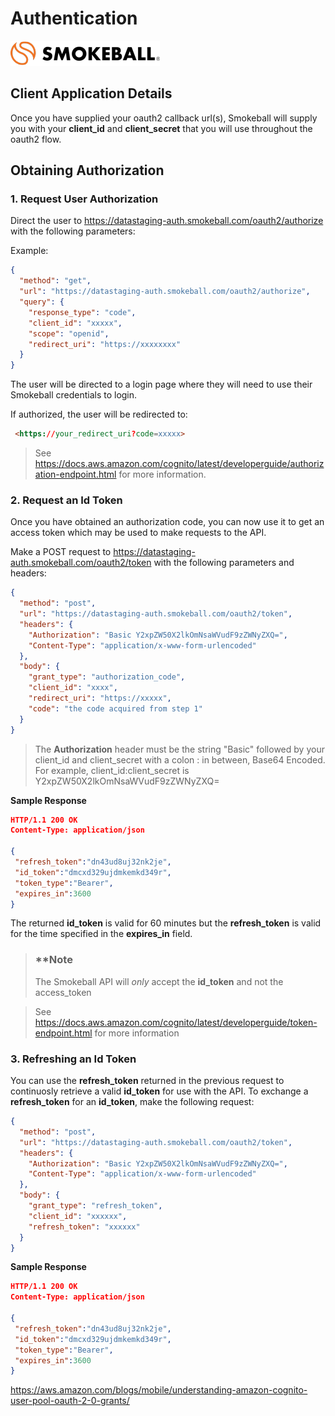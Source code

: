 # Authentication

![stuff](/assets/images/smokeball-logo-r.png)

## Client Application Details

Once you have supplied your oauth2 callback url(s), Smokeball will supply you with your **client_id** and **client_secret** that you will use throughout the oauth2 flow.

## Obtaining Authorization

### 1. Request User Authorization

Direct the user to <https://datastaging-auth.smokeball.com/oauth2/authorize> with the following parameters:

Example:

```json http
{
  "method": "get",
  "url": "https://datastaging-auth.smokeball.com/oauth2/authorize",
  "query": {
    "response_type": "code",
    "client_id": "xxxxx",
    "scope": "openid",
    "redirect_uri": "https://xxxxxxxx"
  }
}
```

The user will be directed to a login page where they will need to use their Smokeball credentials to login.

If authorized, the user will be redirected to:

```html
 <https://your_redirect_uri?code=xxxxx>
```

> See <https://docs.aws.amazon.com/cognito/latest/developerguide/authorization-endpoint.html> for more information.

### 2. Request an Id Token

Once you have obtained an authorization code, you can now use it to get an access token which may be used to make requests to the API.

Make a POST request to <https://datastaging-auth.smokeball.com/oauth2/token> with the following parameters and headers:

```json http
{
  "method": "post",
  "url": "https://datastaging-auth.smokeball.com/oauth2/token",
  "headers": {
    "Authorization": "Basic Y2xpZW50X2lkOmNsaWVudF9zZWNyZXQ=",
    "Content-Type": "application/x-www-form-urlencoded"    
  },
  "body": {
    "grant_type": "authorization_code",
    "client_id": "xxxx",
    "redirect_uri": "https://xxxxx",
    "code": "the code acquired from step 1"
  }
}
```

> The **Authorization** header must be the string "Basic" followed by your client_id and client_secret with a colon : in between, Base64 Encoded. For example, client_id:client_secret is Y2xpZW50X2lkOmNsaWVudF9zZWNyZXQ=

**Sample Response**

```json
HTTP/1.1 200 OK
Content-Type: application/json

{ 
 "refresh_token":"dn43ud8uj32nk2je", 
 "id_token":"dmcxd329ujdmkemkd349r",
 "token_type":"Bearer", 
 "expires_in":3600
}
```
The returned **id_token** is valid for 60 minutes but the **refresh_token** is valid for the time specified in the **expires_in** field. 

<!-- theme: warning -->
>### **Note
> The Smokeball API will *only* accept the **id_token** and not the access_token

> See <https://docs.aws.amazon.com/cognito/latest/developerguide/token-endpoint.html> for more information

### 3. Refreshing an Id Token

You can use the **refresh_token** returned in the previous request to continuosly retrieve a valid **id_token** for use with the API. To exchange a **refresh_token** for an **id_token**, make the following request:

```json http
{
  "method": "post",
  "url": "https://datastaging-auth.smokeball.com/oauth2/token",
  "headers": {
    "Authorization": "Basic Y2xpZW50X2lkOmNsaWVudF9zZWNyZXQ=",
    "Content-Type": "application/x-www-form-urlencoded"    
  },
  "body": {
    "grant_type": "refresh_token",
    "client_id": "xxxxxx",
    "refresh_token": "xxxxxx"
  }
}
```

**Sample Response**

```json
HTTP/1.1 200 OK
Content-Type: application/json

{
 "refresh_token":"dn43ud8uj32nk2je",
 "id_token":"dmcxd329ujdmkemkd349r",
 "token_type":"Bearer", 
 "expires_in":3600
}
```

<https://aws.amazon.com/blogs/mobile/understanding-amazon-cognito-user-pool-oauth-2-0-grants/>
